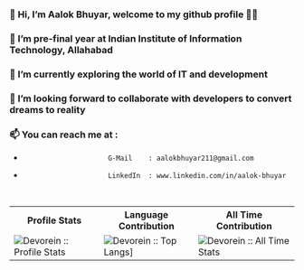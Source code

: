 ### 👋 Hi, I’m Aalok Bhuyar, welcome to my github profile 👨‍💻
### 👀 I’m pre-final year at Indian Institute of Information Technology, Allahabad
### 🌱 I’m currently exploring the world of IT and development
### 👯 I’m looking forward to collaborate with developers to convert dreams to reality 
### 📫 You can reach me at : 
-                          G-Mail    : aalokbhuyar211@gmail.com                     
-                          LinkedIn  : www.linkedin.com/in/aalok-bhuyar

<!-- ### 😃 I love to explore, learn and impliment new things and technologies.
 -->
<br />


<p align="center">
   <table>
      <tr>
       <th>Profile Stats  </th>
       <th>Language Contribution</th>
       <th>All Time Contribution</tr>
     </tr>
      <tr>
       <td><img alt="Devorein :: Profile Stats" src="https://github-readme-stats.vercel.app/api?username=aalok-b&show_icons=true&theme=tokyonight&layout=compact&hide=html"> </td>
       <td><img alt="Devorein :: Top Langs]" src="https://github-readme-stats.vercel.app/api/top-langs/?username=aalok-b&langs_count=10&theme=tokyonight&layout=compact&hide=html"> </td>
         <td><img alt="Devorein :: All Time Stats"src="https://github-readme-stats.vercel.app/api?username=aalok-b&show_icons=true&count_private=true&custom_title=All time Stats&include_all_commits=true&theme=tokyonight&layout=compact&hide=html" /></td>
     </tr>
   </table>
</p>

